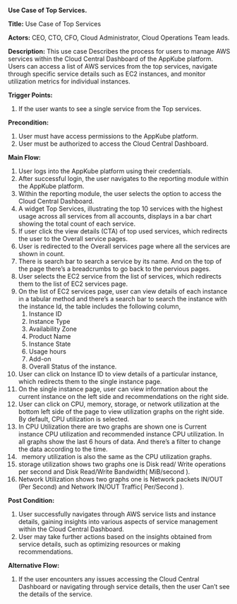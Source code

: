 **Use Case of Top Services.**


**Title:** Use Case of Top  Services

**Actors:**  CEO, CTO, CFO, Cloud Administrator, Cloud Operations Team leads.

**Description:** This use case Describes the process for users to manage AWS services within the Cloud Central Dashboard of the AppKube platform. Users can access a list of AWS services from the top services, navigate through specific service details such as EC2 instances, and monitor utilization metrics for individual instances.

**Trigger Points:**

1. If the user wants to see a single service from the Top services.

**Precondition:**

1. User must have access permissions to the AppKube platform.
1. User must be authorized to access the Cloud Central Dashboard.

**Main Flow:**

1. User logs into the AppKube platform using their credentials.
1. After successful login, the user navigates to the reporting module within the AppKube platform.
1. Within the reporting module, the user selects the option to access the Cloud Central Dashboard.
1. A widget Top Services, illustrating the top 10 services with the highest usage across all services from all accounts, displays in a bar chart showing the total count of each service.
1. If user click the view details (CTA) of top used services, which redirects the user to the Overall service pages.
1. User is redirected to the Overall services page where all the services are shown in count.
1. There is search bar to search a service by its name. And on the top of the page there’s a breadcrumbs to go back to the pervious pages.
1. User selects the EC2 service from the list of services, which redirects them to the list of EC2 services page.
1. On the list of EC2 services page, user can view details of each instance in a tabular method and there’s a search bar to search the instance with the instance Id, the table includes the following column, 
   1. Instance ID
   1. Instance Type
   1. Availability Zone
   1. Product Name
   1. Instance State
   1. Usage hours
   1. Add-on
   1. Overall Status of the instance.
1. User can click on Instance ID to view details of a particular instance, which redirects them to the single instance page.
1. On the single instance page, user can view information about the current instance on the left side and recommendations on the right side.
1. User can click on CPU, memory, storage, or network utilization at the bottom left side of the page to view utilization graphs on the right side. By default, CPU utilization is selected.
1. In CPU Utilization there are two graphs are shown one is Current instance CPU utilization and recommended instance CPU utilization.  In all  graphs show the last 6 hours of data. And there’s a filter to change the data according to the time. 
1. ` `memory utilization is also the same as the CPU utilization graphs.
1. storage utilization shows two graphs one is Disk read/ Write operations per second and Disk Read/Write Bandwidth( MiB/second ).
1. Network Utilization shows two graphs one is Network packets IN/OUT (Per Second) and Network IN/OUT Traffic( Per/Second ).

**Post Condition:**

1. User successfully navigates through AWS service lists and instance details, gaining insights into various aspects of service management within the Cloud Central Dashboard.
1. User may take further actions based on the insights obtained from service details, such as optimizing resources or making recommendations.

**Alternative Flow:**

1. If the user encounters any issues accessing the Cloud Central Dashboard or navigating through service details, then the user Can’t see the details of the service.

